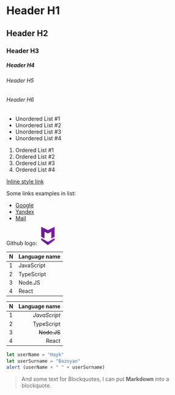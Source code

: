 # Header H1
## Header H2
### Header H3
##### Header H4
###### Header H5
###### Header H6

* Unordered List #1
* Unordered List #2
* Unordered List #3
* Unordered List #4
1. Ordered List #1
2. Ordered List #2
3. Ordered List #3
4. Ordered List #4


[Inline style link](https://github.com/adam-p/markdown-here/wiki/Markdown-Cheatsheet#images)

Some links examples in list: 
- [Google](http://www.google.com)
- [Yandex](http://www.yandex.ru)
- [Mail](http://www.mail.ru)

Github logo: ![alt text](https://github.com/adam-p/markdown-here/raw/master/src/common/images/icon48.png "Logo")

| N | Language name |
| - | ------------- |
| 1 | JavaScript    |
| 2 | TypeScript    |
| 3 | Node.JS       |
| 4 | React         |

| N | Language name |
| :- | ------------:|
| 1 | *JavaScript*|
| 2 | TypeScript    |
| 3 | ~~Node.JS~~   |
| 4 | React         |

```javascript
let userName = "Hayk"
let userSurname = "Bazoyan"
alert (userName + " " + userSurname)
```

> And some text for Blockquotes, I can put **Markdown** into a blockquote. 


